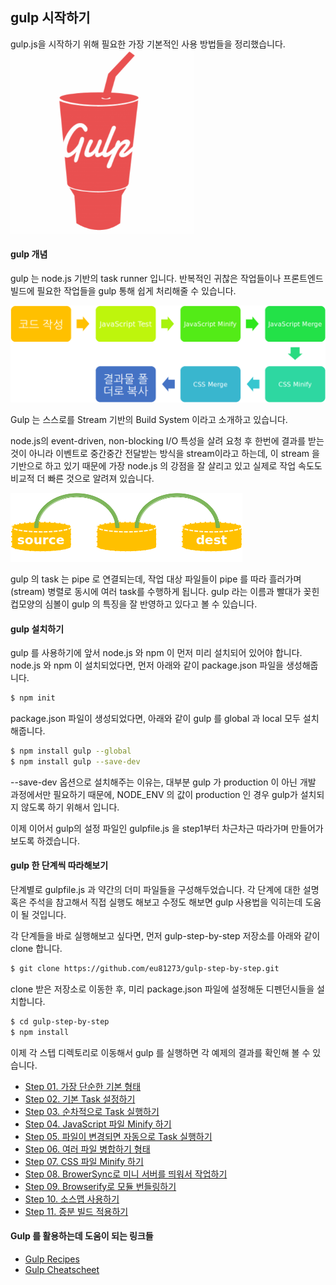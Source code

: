 ## gulp 시작하기

gulp.js을 시작하기 위해 필요한 가장 기본적인 사용 방법들을 정리했습니다.
![gulp](./gulp01.png)

#### gulp 개념
gulp 는 node.js 기반의 task runner 입니다. 반복적인 귀찮은 작업들이나 프론트엔드 빌드에 필요한 작업들을 gulp 통해 쉽게 처리해줄 수 있습니다.

![프론트엔드에서 반복적으로 하는 작업들](./gulp02.png)

Gulp 는 스스로를 Stream 기반의 Build System 이라고 소개하고 있습니다.

node.js의 event-driven, non-blocking I/O 특성을 살려 요청 후 한번에 결과를 받는 것이 아니라 이벤트로 중간중간 전달받는 방식을 stream이라고 하는데,
이 stream 을 기반으로 하고 있기 때문에 가장 node.js 의 강점을 잘 살리고 있고 실제로 작업 속도도 비교적 더 빠른 것으로 알려져 있습니다.

![gulp의 특징](./gulp03.png)

gulp 의 task 는 pipe 로 연결되는데, 작업 대상 파일들이 pipe 를 따라 흘러가며(stream) 병렬로 동시에 여러 task를 수행하게 됩니다. gulp 라는 이름과 빨대가 꽂힌 컵모양의 심볼이 gulp 의 특징을 잘 반영하고 있다고 볼 수 있습니다.


#### gulp 설치하기

gulp 를 사용하기에 앞서 node.js 와 npm 이 먼저 미리 설치되어 있어야 합니다. node.js 와 npm 이 설치되었다면, 먼저 아래와 같이 package.json 파일을 생성해줍니다.

```bash
$ npm init
```

package.json 파일이 생성되었다면, 아래와 같이 gulp 를 global 과 local 모두 설치해줍니다.

```bash
$ npm install gulp --global
$ npm install gulp --save-dev
```

--save-dev 옵션으로 설치해주는 이유는, 대부분 gulp 가 production 이 아닌 개발 과정에서만 필요하기 때문에, NODE_ENV 의 값이 production 인 경우 gulp가 설치되지 않도록 하기 위해서 입니다.

이제 이어서 gulp의 설정 파일인 gulpfile.js 을 step1부터 차근차근 따라가며 만들어가보도록 하겠습니다.


#### gulp 한 단계씩 따라해보기
단계별로 gulpfile.js 과 약간의 더미 파일들을 구성해두었습니다. 각 단계에 대한 설명 혹은 주석을 참고해서 직접 실행도 해보고 수정도 해보면 gulp 사용법을 익히는데 도움이 될 것입니다.

각 단계들을 바로 실행해보고 싶다면, 먼저 gulp-step-by-step 저장소를 아래와 같이 clone 합니다.

```bash
$ git clone https://github.com/eu81273/gulp-step-by-step.git
```

clone 받은 저장소로 이동한 후, 미리 package.json 파일에 설정해둔 디펜던시들을 설치합니다.

```bash
$ cd gulp-step-by-step
$ npm install
```

이제 각 스텝 디렉토리로 이동해서 gulp 를 실행하면 각 예제의 결과를 확인해 볼 수 있습니다.


- [Step 01. 가장 단순한 기본 형태](https://github.com/eu81273/gulp-step-by-step/tree/master/step01_hello_world)
- [Step 02. 기본 Task 설정하기](https://github.com/eu81273/gulp-step-by-step/tree/master/step02_default_task)
- [Step 03. 순차적으로 Task 실행하기](https://github.com/eu81273/gulp-step-by-step/tree/master/step03_series)
- [Step 04. JavaScript 파일 Minify 하기](https://github.com/eu81273/gulp-step-by-step/tree/master/step04_uglify)
- [Step 05. 파일이 변경되면 자동으로 Task 실행하기](https://github.com/eu81273/gulp-step-by-step/tree/master/step05_watch)
- [Step 06. 여러 파일 병합하기 형태](https://github.com/eu81273/gulp-step-by-step/tree/master/step06_concat)
- [Step 07. CSS 파일 Minify 하기](https://github.com/eu81273/gulp-step-by-step/tree/master/step07_css_minify)
- [Step 08. BrowerSync로 미니 서버를 띄워서 작업하기](https://github.com/eu81273/gulp-step-by-step/tree/master/step08_browser_sync)
- [Step 09. Browserify로 모듈 번들링하기](https://github.com/eu81273/gulp-step-by-step/tree/master/step09_browserify)
- [Step 10. 소스맵 사용하기](https://github.com/eu81273/gulp-step-by-step/tree/master/step10_sourcemaps)
- [Step 11. 증분 빌드 적용하기](https://github.com/eu81273/gulp-step-by-step/tree/master/step11_incremental_build)

#### Gulp 를 활용하는데 도움이 되는 링크들
- [Gulp Recipes](https://github.com/gulpjs/gulp/tree/master/docs/recipes)
- [Gulp Cheatscheet](https://github.com/osscafe/gulp-cheatsheet)
